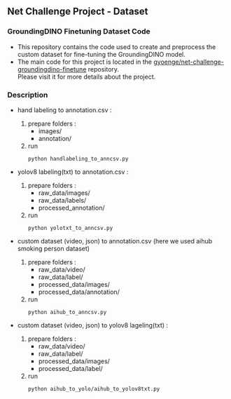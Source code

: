 ## Net Challenge Project - Dataset 

### GroundingDINO Finetuning Dataset Code 

- This repository contains the code used to create and preprocess the custom dataset for fine-tuning the GroundingDINO model.
- The main code for this project is located in the [gyoenge/net-challenge-groundingdino-finetune](https://github.com/gyoenge/net-challenge-groundingdino-finetune) repository. <br/> Please visit it for more details about the project.

### Description

- hand labeling to annotation.csv :  
    1. prepare folders : 
        - images/
        - annotation/ 
    2. run 
        ```
        python handlabeling_to_anncsv.py
        ```

- yolov8 labeling(txt) to annotation.csv : 
    1. prepare folders : 
        - raw_data/images/ 
        - raw_data/labels/
        - processed_annotation/
    2. run 
        ```
        python yolotxt_to_anncsv.py 
        ```

- custom dataset (video, json) to annotation.csv
    (here we used aihub smoking person dataset)
    1. prepare folders : 
        - raw_data/video/
        - raw_data/label/
        - processed_data/images/
        - processed_data/annotation/
    2. run 
        ```
        python aihub_to_anncsv.py 
        ```

- custom dataset (video, json) to yolov8 lageling(txt) : 
    1. prepare folders : 
        - raw_data/video/
        - raw_data/label/
        - processed_data/images/
        - processed_data/label/
    2. run 
        ```
        python aihub_to_yolo/aihub_to_yolov8txt.py
        ```
